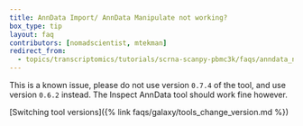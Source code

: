 ```yaml
---
title: AnnData Import/ AnnData Manipulate not working?
box_type: tip
layout: faq
contributors: [nomadscientist, mtekman]
redirect_from:
  - topics/transcriptomics/tutorials/scrna-scanpy-pbmc3k/faqs/anndata_not_working
---
```


This is a known issue, please do not use version `0.7.4` of the tool, and use version `0.6.2` instead. The  Inspect AnnData tool should work fine however.

[Switching tool versions]({% link faqs/galaxy/tools_change_version.md %})

